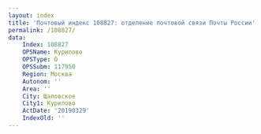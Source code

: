 ```yaml
---
layout: index
title: 'Почтовый индекс 108827: отделение почтовой связи Почты России'
permalink: /108827/
data:
    Index: 108827
    OPSName: Курилово
    OPSType: О
    OPSSubm: 117950
    Region: Москва
    Autonom: ''
    Area: ''
    City: Щаповское
    City1: Курилово
    ActDate: '20190329'
    IndexOld: ''
---
```

